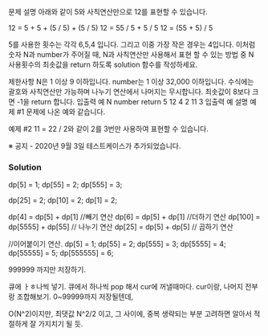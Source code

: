 문제 설명
아래와 같이 5와 사칙연산만으로 12를 표현할 수 있습니다.

12 = 5 + 5 + (5 / 5) + (5 / 5)
12 = 55 / 5 + 5 / 5
12 = (55 + 5) / 5

5를 사용한 횟수는 각각 6,5,4 입니다. 그리고 이중 가장 작은 경우는 4입니다.
이처럼 숫자 N과 number가 주어질 때, N과 사칙연산만 사용해서 표현 할 수 있는 방법 중 N 사용횟수의 최솟값을 return 하도록 solution 함수를 작성하세요.

제한사항
N은 1 이상 9 이하입니다.
number는 1 이상 32,000 이하입니다.
수식에는 괄호와 사칙연산만 가능하며 나누기 연산에서 나머지는 무시합니다.
최솟값이 8보다 크면 -1을 return 합니다.
입출력 예
N	number	return
5	12	4
2	11	3
입출력 예 설명
예제 #1
문제에 나온 예와 같습니다.

예제 #2
11 = 22 / 2와 같이 2를 3번만 사용하여 표현할 수 있습니다.

※ 공지 - 2020년 9월 3일 테스트케이스가 추가되었습니다.

### Solution

dp[5] = 1;
dp[55] = 2;
dp[555] = 3;

dp[25] = 2;
dp[10] = 2;
dp[1] = 2;

dp[4] = dp[5] + dp[1]	//빼기 연산
dp[6] = dp[5] + dp[1]	//더하기 연산
dp[100] = dp[5555] + dp[55] // 나누기 연산
dp[25] = dp[5] + dp[5] // 곱하기 연산

//이어붙이기 연산.
dp[5] = 1;
dp[55] = 2;
dp[555] = 3;
dp[5555] = 4;
dp[55555] = 5;
dp[555555] = 6;

999999 까지만 저장하기.

큐에 ㅏㅎ나씩 넣기.
큐에서 하나씩 pop 해서 cur에 꺼낼때마다.
cur이랑, 나머지 전부랑 조합해보기.
0~99999까지 저장될텐데,

O(N^2)이지만, 
	최댓값 N^2/2 이고, 그 사이에, 중복 생략되는 부분 고려하면 알아서 적절하게 잘 가지치기 될 듯.
